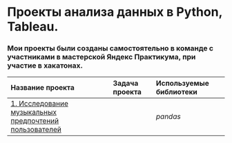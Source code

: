 # Проекты анализа данных в Python, Tableau.
### Мои проекты были созданы самостоятельно в команде с участниками в мастерской Яндекс Практикума, при участие в хакатонах.

| Название проекта | Задача проекта | Используемые библиотеки |
| :-------------------- | :---------------------|:---------------------------|
| [1. Исследование музыкальных предпочтений пользователей]()|  | *pandas* |
